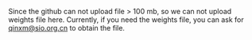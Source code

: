 Since the github can not upload file > 100 mb, so we can not upload weights file here. Currently, if you need the weights file, you can ask for qinxm@sio.org.cn to obtain the file. 

